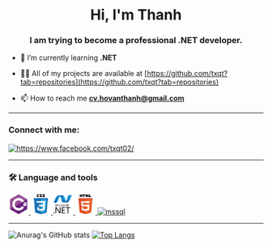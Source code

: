 <h1 align="center">Hi, I'm Thanh</h1>
<h3 align="center">I am trying to become a professional .NET developer.</h3>

- 🌱 I’m currently learning **.NET**

- 👨‍💻 All of my projects are available at [https://github.com/txqt?tab=repositories](https://github.com/txqt?tab=repositories)

- 📫 How to reach me **cv.hovanthanh@gmail.com**

------------

<h3 align="left">Connect with me:</h3>
<p align="left">
<a href="https://www.facebook.com/txqt02" target="blank"><img align="center" src="https://raw.githubusercontent.com/rahuldkjain/github-profile-readme-generator/master/src/images/icons/Social/facebook.svg" alt="https://www.facebook.com/txqt02/" height="30" width="40" /></a>
</p>

------------

<h3 align="left">🛠 Language and tools</h3>
<p align="left"> <a href="https://www.w3schools.com/cs/" target="_blank" rel="noreferrer"> <img src="https://raw.githubusercontent.com/devicons/devicon/master/icons/csharp/csharp-original.svg" alt="csharp" width="40" height="40"/> </a> <a href="https://www.w3schools.com/css/" target="_blank" rel="noreferrer"> <img src="https://raw.githubusercontent.com/devicons/devicon/master/icons/css3/css3-original-wordmark.svg" alt="css3" width="40" height="40"/> </a> <a href="https://dotnet.microsoft.com/" target="_blank" rel="noreferrer"> <img src="https://raw.githubusercontent.com/devicons/devicon/master/icons/dot-net/dot-net-original-wordmark.svg" alt="dotnet" width="40" height="40"/> </a> <a href="https://www.w3.org/html/" target="_blank" rel="noreferrer"> <img src="https://raw.githubusercontent.com/devicons/devicon/master/icons/html5/html5-original-wordmark.svg" alt="html5" width="40" height="40"/> </a> <a href="https://www.microsoft.com/en-us/sql-server" target="_blank" rel="noreferrer"> <img src="https://www.svgrepo.com/show/303229/microsoft-sql-server-logo.svg" alt="mssql" width="40" height="40"/> </a> </p>

------------


![Anurag's GitHub stats](https://github-readme-stats.vercel.app/api?username=txqt&show_icons=true&theme=merko)
[![Top Langs](https://github-readme-stats.vercel.app/api/top-langs/?username=txqt&show_icons=true&theme=merko)](https://github.com/anuraghazra/github-readme-stats)
